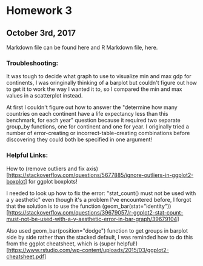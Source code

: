 # Homework 3

## October 3rd, 2017

Markdown file can be found here and R Markdown file, here.

### Troubleshooting:

It was tough to decide what graph to use to visualize min and max gdp for continents, I was oringinally thinking of a barplot but couldn't figure out how to get it to work the way I wanted it to, so I compared the min and max values in a scatterplot instead.

At first I couldn't figure out how to answer the "determine how many countries on each continent have a life expectancy less than this benchmark, for each year" question because it required two separate group_by functions, one for continent and one for year. I originally tried a number of error-creating or incorrect-table-creating combinations before discovering they could both be specified in one argument!

### Helpful Links:

How to (remove outliers and fix axis)[https://stackoverflow.com/questions/5677885/ignore-outliers-in-ggplot2-boxplot] for ggplot boxplots!

I needed to look up how to fix the error: "stat_count() must not be used with a y aesthetic" even though it's a problem I've encountered before, I forgot that the solution is to use the function (geom_bar(stat="identity"))[https://stackoverflow.com/questions/39679057/r-ggplot2-stat-count-must-not-be-used-with-a-y-aesthetic-error-in-bar-graph/39679104]

Also used geom_bar(position="dodge") function to get groups in barplot side by side rather than the stacked default, I was reminded how to do this from the ggplot cheatsheet, which is (super helpful!)[https://www.rstudio.com/wp-content/uploads/2015/03/ggplot2-cheatsheet.pdf]
